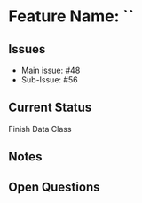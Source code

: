 # Feature Name: ``

## Issues
- Main issue: #48
- Sub-Issue:  #56

## Current Status
Finish Data Class

## Notes


## Open Questions
